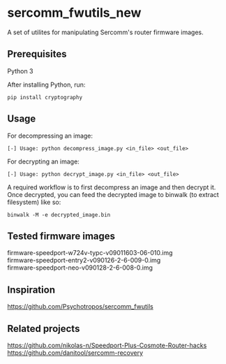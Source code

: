# sercomm_fwutils_new
A set of utilites for manipulating Sercomm's router firmware images.

## Prerequisites
Python 3

After installing Python, run:
```
pip install cryptography
```
## Usage
For decompressing an image:
```
[-] Usage: python decompress_image.py <in_file> <out_file>
```
For decrypting an image:
```
[-] Usage: python decrypt_image.py <in_file> <out_file>
```

A required workflow is to first decompress an image and then decrypt it.
Once decrypted, you can feed the decrypted image to binwalk (to extract filesystem) like so:
```
binwalk -M -e decrypted_image.bin
```

## Tested firmware images
firmware-speedport-w724v-typc-v09011603-06-010.img\
firmware-speedport-entry2-v090126-2-6-009-0.img\
firmware-speedport-neo-v090128-2-6-008-0.img

## Inspiration
https://github.com/Psychotropos/sercomm_fwutils

## Related projects
https://github.com/nikolas-n/Speedport-Plus-Cosmote-Router-hacks \
https://github.com/danitool/sercomm-recovery
